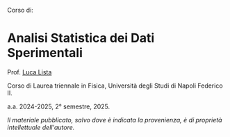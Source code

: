 Corso di: 

# Analisi Statistica dei Dati Sperimentali

Prof. <a href="http://people.na.infn.it/~lista/" target="_blank">Luca Lista</a>

Corso di Laurea triennale in Fisica, Università degli Studi di Napoli Federico II.

a.a. 2024-2025, 2° semestre, 2025.

*Il materiale pubblicato, salvo dove è indicata la provenienza, è di proprietà intellettuale dell'autore.*
